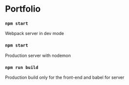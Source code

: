 # Portfolio

### `npm start`
Webpack server in dev mode

### `npm start`
Production server with nodemon

### `npm run build`
Production build only for the front-end and babel for server
